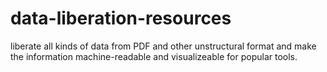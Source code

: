 # data-liberation-resources


 liberate all kinds of data from PDF and other unstructural format and make the information machine-readable and visualizeable for popular tools. 